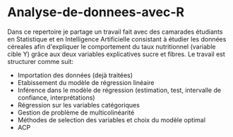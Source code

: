 # Analyse-de-donnees-avec-R
Dans ce repertoire je partage un travail fait avec des camarades étudiants en Statistique et en Intelligence Artificielle consistant à étudier les données céreales afin d'expliquer le comportement du taux nutritionnel (variable cible Y) grâce aux deux variables explicatives sucre et fibres.
Le travail est structurer comme suit:
* Importation des données (dejà traitées)
* Etabissement du modèle de régression linéaire
* Inférence dans le modèle de régression (estimation, test, intervalle de confiance, interprétations)
* Régression sur les variables catégoriques
* Gestion de problème de multicolinéarité
* Méthodes de selection des variables et choix du modèle optimal
* ACP
